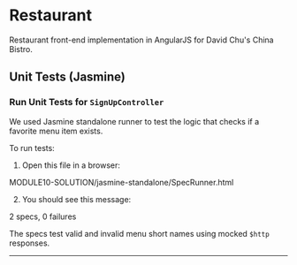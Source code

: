 # Restaurant

Restaurant front-end implementation in AngularJS for David Chu's China Bistro.

## Unit Tests (Jasmine)

### Run Unit Tests for `SignUpController`

We used Jasmine standalone runner to test the logic that checks if a favorite menu item exists.

To run tests:

1. Open this file in a browser:

MODULE10-SOLUTION/jasmine-standalone/SpecRunner.html

2. You should see this message:

2 specs, 0 failures

The specs test valid and invalid menu short names using mocked `$http` responses.

---
